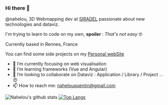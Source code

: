 ### Hi there 👋

@nahelou, 3D Webmapping dev at [SIRADEL](https://www.siradel.com/) passionate about new technologies and dataviz. 

I'm trying to learn to code on my own, **spoiler** : *That's not easy* :nerd_face:

Currently based in Rennes, France

You can find some side projects on my [Personal webSite](https://nahelou.github.io/)

- 🔭 I’m currently focusing on web visualisation
- 🌱 I’m learning frameworks (Vue and Angular)
- 👯 I’m looking to collaborate on Dataviz : Application / Library / Project ... 😍
- 📫 How to reach me: nahelouquentin@gmail.com


![Nahelou's github stats](https://github-readme-stats.vercel.app/api?username=nahelou&show_icons=true&count_private=true&include_all_commits=true)
[![Top Langs](https://github-readme-stats.vercel.app/api/top-langs/?username=nahelou)](https://github.com/nahelou/github-readme-stats)
